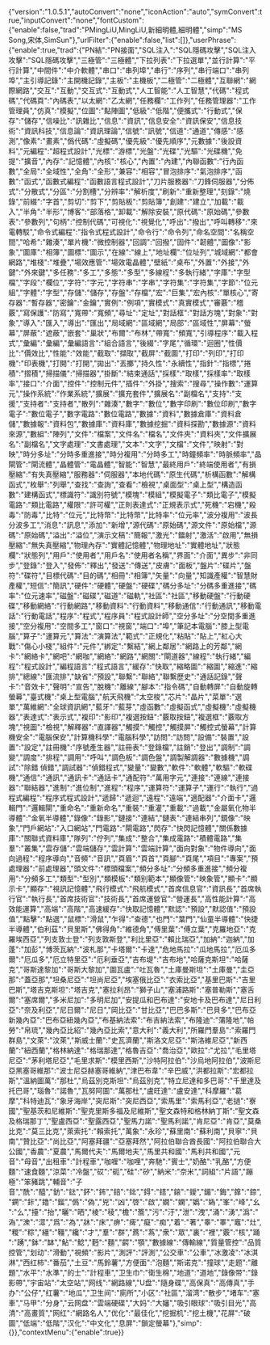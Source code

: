 {"version":"1.0.5.1","autoConvert":"none","iconAction":"auto","symConvert":true,"inputConvert":"none","fontCustom":{"enable":false,"trad":"PMingLiU,MingLiU,新細明體,細明體","simp":"MS Song,宋体,SimSun"},"urlFilter":{"enable":false,"list":[]},"userPhrase":{"enable":true,"trad":{"PN結":"PN接面","SQL注入":"SQL隱碼攻擊","SQL注入攻擊":"SQL隱碼攻擊","三極管":"三極體","下拉列表":"下拉選單","並行計算":"平行計算","中間件":"中介軟體","串口":"串列埠","串行":"序列","串行端口":"串列埠","主引導記錄":"主開機記錄","主板":"主機板","二極管":"二極體","互聯網":"網際網路","交互":"互動","交互式":"互動式","人工智能":"人工智慧","代碼":"程式碼","代碼頁":"內碼表","以太網":"乙太網","任務欄":"工作列","任務管理器":"工作管理員","仿真":"模擬","位圖":"點陣圖","低級":"低階","便攜式":"行動式","保存":"儲存","信噪比":"訊雜比","信息":"資訊","信息安全":"資訊保安","信息技術":"資訊科技","信息論":"資訊理論","信號":"訊號","信道":"通道","傳感":"感測","像素":"畫素","僞代碼":"虛擬碼","優先級":"優先順序","元數據":"後設資料","元編程":"超程式設計","光標":"游標","光盤":"光碟","光驅":"光碟機","免提":"擴音","內存":"記憶體","內核":"核心","內置":"內建","內聯函數":"行內函數","全局":"全域性","全角":"全形","兼容":"相容","冒泡排序":"氣泡排序","函數":"函式","函數式編程":"函數語言程式設計","刀片服務器":"刀鋒伺服器","分佈式":"分散式","分區":"分割槽","分辨率":"解析度","刷新":"重新整理","刻錄":"燒錄","前綴":"字首","剪切":"剪下","剪貼板":"剪貼簿","創建":"建立","加載":"載入","半角":"半形","博客":"部落格","卸載":"解除安裝","原代碼":"原始碼","參數表":"參數列","句柄":"控制代碼","可視化":"視覺化","呼出":"撥出","呼叫轉移":"來電轉駁","命令式編程":"指令式程式設計","命令行":"命令列","命名空間":"名稱空間","哈希":"雜湊","單片機":"微控制器","回調":"回撥","固件":"韌體","圖像":"影象","圖庫":"相簿","圖標":"圖示","在線":"線上","地址欄":"位址列","城域網":"都會網路","堆棧":"堆疊","場效應管":"場效電晶體","壁紙":"桌布","外置":"外接","外鍵":"外來鍵","多任務":"多工","多態":"多型","多線程":"多執行緒","字庫":"字型檔","字段":"欄位","字符":"字元","字符串":"字串","字符集":"字符集","字節":"位元組","字體":"字型","存儲":"儲存","存盤":"存檔","宏":"巨集","宏內核":"單核心","寄存器":"暫存器","密鑰":"金鑰","實例":"例項","實模式":"真實模式","審覈":"稽覈","寫保護":"防寫","寬帶":"寬頻","尋址":"定址","對話框":"對話方塊","對象":"對象","導入":"匯入","導出":"匯出","局域網":"區域網","局部":"區域性","屏幕":"螢幕","屏蔽":"遮蔽","嵌套":"巢狀","布爾":"布林","帶寬":"頻寬","引導程序":"載入程式","彙編":"彙編","彙編語言":"組合語言","後綴":"字尾","循環":"迴圈","性價比":"價效比","性能":"效能","截取":"擷取","截屏":"截圖","打印":"列印","打印機":"印表機","打開":"打開","拋出":"丟擲","持久性":"永續性","指針":"指標","捲積":"摺積","掃描儀":"掃描器","掛斷":"結束通話","採樣":"取樣","採樣率":"取樣率","接口":"介面","控件":"控制元件","插件":"外掛","搜索":"搜尋","操作數":"運算元","操作系統":"作業系統","擴展":"擴充套件","擴展名":"副檔名","支持":"支援","支持者":"支持者","散列":"雜湊","數字":"數位","數字印刷":"數位印刷","數字電子":"數位電子","數字電路":"數位電路","數據":"資料","數據倉庫":"資料倉儲","數據報":"資料包","數據庫":"資料庫","數據挖掘":"資料探勘","數據源":"資料來源","數組":"陣列","文件":"檔案","文件名":"檔名","文件夾":"資料夾","文件擴展名":"副檔名","文字處理":"文書處理","文本":"文字","文檔":"文件","映射":"對映","時分多址":"分時多重進接","時分複用":"分時多工","時鐘頻率":"時脈頻率","晶閘管":"閘流體","晶體管":"電晶體","智能":"智慧","最終用戶":"終端使用者","有損壓縮":"有失真壓縮","服務器":"伺服器","本地代碼":"原生代碼","析構函數":"解構函式","枚舉":"列舉","查找":"查詢","查看":"檢視","桌面型":"桌上型","構造函數":"建構函式","標識符":"識別符號","模塊":"模組","模擬電子":"類比電子","模擬電路":"類比電路","權限":"許可權","正則表達式":"正規表示式","死機":"宕機","殺毒":"防毒","比特":"位元","比特幣":"比特幣","比特率":"位元率","波分複用":"波長分波多工","消息":"訊息","添加":"新增","源代碼":"原始碼","源文件":"原始檔","源碼":"原始碼","溢出":"溢位","演示文稿":"簡報","激光":"鐳射","激活":"啟用","無損壓縮":"無失真壓縮","物理內存":"實體記憶體","物理地址":"實體地址","狀態欄":"狀態列","用戶":"使用者","用戶名":"使用者名稱","界面":"介面","異步":"非同步","登錄":"登入","發佈":"釋出","發送":"傳送","皮膚":"面板","盤片":"碟片","盤符":"碟符","目標代碼":"目的碼","相冊":"相簿","矢量":"向量","知識產權":"智慧財產權","短信":"簡訊","硬件":"硬體","硬盤":"硬碟","碼分多址":"分碼多重進接","碼率":"位元速率","磁盤":"磁碟","磁道":"磁軌","社區":"社區","移動硬盤":"行動硬碟","移動網絡":"行動網路","移動資料":"行動資料","移動通信":"行動通訊","移動電話":"行動電話","程序":"程式","程序員":"程式設計師","空分多址":"分空間多重進接","空分複用":"空間多工","窗口":"視窗","端口":"埠","筆記本電腦":"膝上型電腦","算子":"運算元","算法":"演算法","範式":"正規化","粘貼":"貼上","紅心大戰":"傷心小棧","組件":"元件","綁定":"繫結","網上鄰居":"網路上的芳鄰","網卡":"網絡卡","網吧":"網咖","網絡":"網路","網關":"閘道器","線程":"執行緒","編程":"程式設計","編程語言":"程式語言","緩存":"快取","縮略圖":"縮圖","縮進":"縮排","總線":"匯流排","缺省":"預設","聯繫":"聯絡","聯繫歷史":"通話記錄","聲卡":"音效卡","聲明":"宣告","脫機":"離線","腳本":"指令碼","自動轉屏":"自動旋轉螢幕","臺式機":"桌上型電腦","航天飛機":"太空梭","芯片":"晶片","菜單":"選單","萬維網":"全球資訊網","藍牙":"藍芽","虛函數":"虛擬函式","虛擬機":"虛擬機器","表達式":"表示式","複印":"影印","複選按鈕":"覈取按鈕","複選框":"覈取方塊","視圖":"檢視","解釋器":"直譯器","觸摸":"觸控","觸摸屏":"觸控式螢幕","計算機安全":"電腦保安","計算機科學":"電腦科學","訪問":"訪問","設備":"裝置","設置":"設定","註冊機":"序號產生器","註冊表":"登錄檔","註銷":"登出","調制":"調變","調度":"排程","調用":"呼叫","調色板":"調色盤","調製解調器":"數據機","調試":"除錯 偵錯","調試器":"偵錯程式","變量":"變數","軟件":"軟體","軟驅":"軟碟機","通信":"通訊","通訊卡":"通話卡","通配符":"萬用字元","連接":"連線","連接器":"聯結器","進制":"進位制","進程":"程序","運算符":"運算子","運行":"執行","過程式編程":"程序式程式設計","遞歸":"遞迴","遠程":"遠端","適配器":"介面卡","邏輯門":"邏輯閘","重命名":"重新命名","重裝":"重灌","重載":"過載","金屬氧化物半導體":"金氧半導體","錄像":"錄影","鏈接":"連結","鏈表":"連結串列","鏡像":"映象","門戶網站":"入口網站","門電路":"閘電路","閃存":"快閃記憶體","關係數據庫":"關聯式資料庫","隊列":"佇列","集成":"整合","集成電路":"積體電路","集羣":"叢集","雲存儲":"雲端儲存","雲計算":"雲端計算","面向對象":"物件導向","面向過程":"程序導向","音頻":"音訊","頁眉":"頁首","頁腳":"頁尾","項目":"專案","預處理器":"前處理器","頭文件":"標頭檔案","頻分多址":"分頻多重進接","頻分複用":"分頻多工","類型":"型別","類模板":"類别範本","顯像管":"映象管","顯卡":"顯示卡","顯存":"視訊記憶體","飛行模式":"飛航模式","首席信息官":"資訊長","首席執行官":"執行長","首席技術官":"技術長","首席運營官":"營運長","高性能計算":"高效能運算","高端":"高階","高速緩存":"快取記憶體","默認":"預設","默認值":"預設值","點擊":"點選","鼠標":"滑鼠","乍得":"查德","也門":"葉門","仙童半導體":"快捷半導體","伯利茲":"貝里斯","佛得角":"維德角","傅里葉":"傅立葉","克羅地亞":"克羅埃西亞","列支敦士登":"列支敦斯登","利比里亞":"賴比瑞亞","加納":"迦納","加蓬":"加彭","博茨瓦納":"波札那","卡塔爾":"卡達","危地馬拉":"瓜地馬拉","厄瓜多爾":"厄瓜多","厄立特里亞":"厄利垂亞","吉布堤":"吉布地","哈薩克斯坦":"哈薩克","哥斯達黎加":"哥斯大黎加","圖瓦盧":"吐瓦魯","土庫曼斯坦":"土庫曼","圭亞那":"蓋亞那","坦桑尼亞":"坦尚尼亞","埃塞俄比亞":"衣索比亞","基里巴斯":"吉里巴斯","塔吉克斯坦":"塔吉克","塞拉利昂":"獅子山","塞浦路斯":"塞普勒斯","塞舌爾":"塞席爾","多米尼加":"多明尼加","安提瓜和巴布達":"安地卡及巴布達","尼日利亞":"奈及利亞","尼日爾":"尼日","岡比亞":"甘比亞","巴巴多斯":"巴貝多","巴布亞新幾內亞":"巴布亞紐幾內亞","布基納法索":"布吉納法索","布隆迪":"蒲隆地","帕勞":"帛琉","幾內亞比紹":"幾內亞比索","意大利":"義大利","所羅門羣島":"索羅門群島","文萊":"汶萊","斯威士蘭":"史瓦濟蘭","斯洛文尼亞":"斯洛維尼亞","新西蘭":"紐西蘭","格林納達":"格瑞那達","格魯吉亞":"喬治亞","歐拉":"尤拉","毛里塔尼亞":"茅利塔尼亞","毛里求斯":"模里西斯","沙特阿拉伯":"沙烏地阿拉伯","波斯尼亞黑塞哥維那":"波士尼亞赫塞哥維納","津巴布韋":"辛巴威","洪都拉斯":"宏都拉斯","溫納圖萬":"那杜","烏茲別克斯坦":"烏茲別克","特立尼達和多巴哥":"千里達及托巴哥","瑙魯":"諾魯","瓦努阿圖":"萬那杜","盧旺達":"盧安達","科摩羅":"葛摩","科特迪瓦":"象牙海岸","突尼斯":"突尼西亞","索馬里":"索馬利亞","老撾":"寮國","聖基茨和尼維斯":"聖克里斯多福及尼維斯","聖文森特和格林納丁斯":"聖文森及格瑞那丁","聖盧西亞":"聖露西亞","聖馬力諾":"聖馬利諾","肯尼亞":"肯亞","莫桑比克":"莫三比克","萊索托":"賴索托","萬象":"永珍","蘇里南":"蘇利南","貝寧":"貝南","贊比亞":"尚比亞","阿塞拜疆":"亞塞拜然","阿拉伯聯合酋長國":"阿拉伯聯合大公國","香農":"夏農","馬爾代夫":"馬爾地夫","馬里共和國":"馬利共和國","元音":"母音","出租車":"計程車","咖喱":"咖哩","奔馳":"賓士","奶酪":"乳酪","方便麵":"速食麵","涼菜":"冷盤","砹":"砈","硅":"矽","納米":"奈米","詞組":"片語","蹦極":"笨豬跳","輔音":"子音","酰":"醯","鈁":"鍅","鈈":"鈽","錇":"鉳","鍀":"鎝","鎄":"鑀","鎇":"鋂","鎿":"錼","鐦":"鉲","鑥":"鎦","僞":"偽","兇":"凶","啓":"啟","嫺":"嫻","嬀":"媯","峯":"峰","幺":"么","擡":"抬","曬":"晒","棱":"稜","檐":"簷","污":"汙","泄":"洩","涌":"湧","潙":"溈","潨":"潀","爲":"為","牀":"床","痹":"痺","癡":"痴","着":"著","睾":"睪","竈":"灶","糉":"粽","繮":"韁","纔":"才","羣":"群","蔿":"蒍","衆":"眾","裏":"裡","覈":"核","踊":"踴","鉢":"缽","鮎":"鯰","麪":"麵","齶":"顎","數據線":"傳輸線","質量管控":"品質控管","划动":"滑動","視頻":"影片","測評":"評測","公交車":"公車","冰激凌":"冰淇淋","西红柿":"番茄","土豆":"馬鈴薯","方便面":"泡麵","斯诺克":"撞球","走题":"離題","水平":"水準","的士":"計程車","卫生巾":"衛生棉","地道":"道地","錄像带":"錄影帶","宇宙站":"太空站","网线":"網路線","U盘":"隨身碟","高保真":"高傳真","手办":"公仔","红薯":"地瓜","卫生间":"廁所","小区":"社區","溜湾":"散步","堵车":"塞車","马甲":"分身","云网盘":"雲端硬碟","大妈":"大嬸","吸引眼球":"吸引目光","高清":"高畫質","网红":"網路名人","优化":"最佳化","挖掘机":"挖土機","花屏":"破圖","低端":"低階","汉化":"中文化","息屏":"鎖定螢幕"},"simp":{}},"contextMenu":{"enable":true}}
